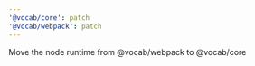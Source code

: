 ```yaml
---
'@vocab/core': patch
'@vocab/webpack': patch
---
```


Move the node runtime from @vocab/webpack to @vocab/core
